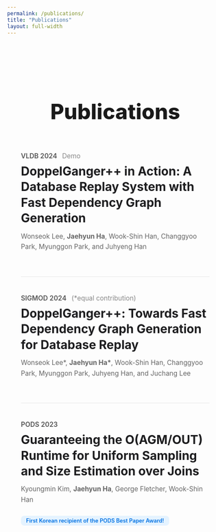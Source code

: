 ```yaml
---
permalink: /publications/
title: "Publications"
layout: full-width
---
```

<style>
/* --- publications.md Page Specific Styles --- */
.pub-container {
  max-width: 900px;
  margin: 0 auto;
  padding: 4rem 2rem;
}

.pub-header h1 {
  font-size: 3.5em;
  font-weight: 800;
  text-align: center;
  margin-bottom: 4rem;
}

.pub-entry {
  padding-bottom: 2.5rem;
  margin-bottom: 2.5rem;
  border-bottom: 1px solid #e5e5e5;
}

.pub-entry:last-child {
  border-bottom: none;
  margin-bottom: 0;
}

.pub-venue {
  font-size: 1.1em;
  font-weight: 600;
  color: #555;
  margin-bottom: 0.5rem;
}

.pub-venue .note {
  font-weight: 400;
  color: #888;
  margin-left: 0.5rem;
}

.pub-title {
  font-size: 2em;
  font-weight: 700;
  line-height: 1.3;
  margin: 0 0 0.75rem 0;
}

.pub-title a {
  text-decoration: none;
  color: #1d1d1f;
  transition: color 0.2s ease;
}

.pub-title a:hover {
  color: #0071e3; /* Apple Blue */
}

.pub-authors {
  font-size: 1.1em;
  line-height: 1.6;
  color: #666;
  margin: 0 0 1rem 0;
}

.pub-highlight {
  display: inline-block;
  background-color: #e5f3ff;
  color: #0071e3;
  padding: 0.25rem 0.75rem;
  border-radius: 8px;
  font-size: 0.9em;
  font-weight: 600;
  margin-top: 0.5rem;
}

</style>

<div class="pub-container">

  <div class="pub-header">
    <h1>Publications</h1>
  </div>

  <div class="pub-entry">
    <p class="pub-venue">
      VLDB 2024 <span class="note">Demo</span>
    </p>
    <h3 class="pub-title">
      <a href="https://dl.acm.org/doi/abs/10.14778/3685800.3685863" target="_blank" rel="noopener noreferrer">
        DoppelGanger++ in Action: A Database Replay System with Fast Dependency Graph Generation
      </a>
    </h3>
    <p class="pub-authors">
      Wonseok Lee, <strong>Jaehyun Ha</strong>, Wook-Shin Han, Changgyoo Park, Myunggon Park, and Juhyeng Han
    </p>
  </div>

  <div class="pub-entry">
    <p class="pub-venue">
      SIGMOD 2024 <span class="note">(*equal contribution)</span>
    </p>
    <h3 class="pub-title">
      <a href="https://dl.acm.org/doi/abs/10.1145/3639322" target="_blank" rel="noopener noreferrer">
        DoppelGanger++: Towards Fast Dependency Graph Generation for Database Replay
      </a>
    </h3>
    <p class="pub-authors">
      Wonseok Lee*, <strong>Jaehyun Ha*</strong>, Wook-Shin Han, Changgyoo Park, Myunggon Park, Juhyeng Han, and Juchang Lee
    </p>
  </div>

  <div class="pub-entry">
    <p class="pub-venue">
      PODS 2023
    </p>
    <h3 class="pub-title">
      <a href="https://dl.acm.org/doi/abs/10.1145/3584372.3588676" target="_blank" rel="noopener noreferrer">
        Guaranteeing the O(AGM/OUT) Runtime for Uniform Sampling and Size Estimation over Joins
      </a>
    </h3>
    <p class="pub-authors">
      Kyoungmin Kim, <strong>Jaehyun Ha</strong>, George Fletcher, Wook-Shin Han
    </p>
    <div class="pub-highlight">
      First Korean recipient of the PODS Best Paper Award!
    </div>
  </div>

</div>